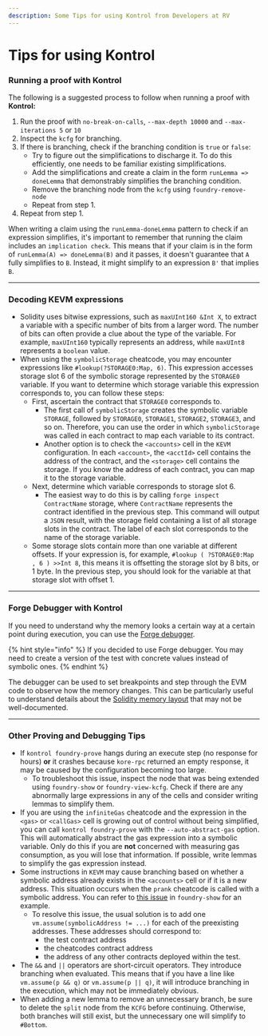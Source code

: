 ```yaml
---
description: Some Tips for using Kontrol from Developers at RV
---
```


# Tips for using Kontrol

### Running a proof with Kontrol

The following is a suggested process to follow when running a proof with **Kontrol:**

1. Run the proof with `no-break-on-calls`, `--max-depth 10000` and `--max-iterations 5` or `10`
2. Inspect the `kcfg` for branching.
3. If there is branching, check if the branching condition is `true` or `false`:
   * Try to figure out the simplifications to discharge it. To do this efficiently, one needs to be familiar existing simplifications.
   * Add the simplifications and create a claim in the form `runLemma => doneLemma` that demonstrably simplifies the branching condition.
   * Remove the branching node from the `kcfg` using `foundry-remove-node`
   * Repeat from step 1.
4. Repeat from step 1.

When writing a claim using the `runLemma-doneLemma` pattern to check if an expression simplifies, it's important to remember that running the claim includes an `implication check`. This means that if your claim is in the form of `runLemma(A) => doneLemma(B)` and it passes, it doesn't guarantee that `A` fully simplifies to `B`. Instead, it might simplify to an expression `B'` that implies `B`.

***

### Decoding KEVM expressions

* Solidity uses bitwise expressions, such as `maxUInt160 &Int X`, to extract a variable with a specific number of bits from a larger word. The number of bits can often provide a clue about the type of the variable. For example, `maxUInt160` typically represents an address, while `maxUInt8` represents a `boolean` value.
* When using the `symbolicStorage` cheatcode, you may encounter expressions like `#lookup(?STORAGE0:Map, 6)`. This expression accesses storage slot 6 of the symbolic storage represented by the `STORAGE0` variable. If you want to determine which storage variable this expression corresponds to, you can follow these steps:&#x20;
  * First, ascertain the contract that `STORAGE0` corresponds to.
    * The first call of `symbolicStorage` creates the symbolic variable `STORAGE`, followed by `STORAGE0`, `STORAGE1`, `STORAGE2`, `STORAGE3`, and so on. Therefore, you can use the order in which `symbolicStorage` was called in each contract to map each variable to its contract.
    * Another option is to check the `<accounts>` cell in the `KEVM` configuration. In each `<account>`, the `<acctId>` cell contains the address of the contract, and the `<storage>` cell contains the storage. If you know the address of each contract, you can map it to the storage variable.
  * Next, determine which variable corresponds to storage slot 6.
    * The easiest way to do this is by calling `forge inspect ContractName` storage, where `ContractName` represents the contract identified in the previous step. This command will output a `JSON` result, with the storage field containing a list of all storage slots in the contract. The label of each slot corresponds to the name of the storage variable.
  * Some storage slots contain more than one variable at different offsets. If your expression is, for example, `#lookup ( ?STORAGE0:Map , 6 ) >>Int 8`, this means it is offsetting the storage slot by 8 bits, or 1 byte. In the previous step, you should look for the variable at that storage slot with offset 1.

***

### Forge Debugger with Kontrol

If you need to understand why the memory looks a certain way at a certain point during execution, you can use the [Forge debugger](https://book.getfoundry.sh/forge/debugger).&#x20;

{% hint style="info" %}
If you decided to use Forge debugger. You may need to create a version of the test with concrete values instead of symbolic ones.
{% endhint %}

The debugger can be used to set breakpoints and step through the EVM code to observe how the memory changes. This can be particularly useful to understand details about the [Solidity memory layout](https://docs.soliditylang.org/en/latest/internals/layout\_in\_memory.html) that may not be well-documented.

***

### Other Proving and Debugging Tips

* If `kontrol foundry-prove` hangs during an execute step (no response for hours) **or** it crashes because `kore-rpc` returned an empty response, it may be caused by the configuration becoming too large.&#x20;
  * To troubleshoot this issue, inspect the node that was being extended using `foundry-show` or `foundry-view-kcfg`. Check if there are any abnormally large expressions in any of the cells and consider writing lemmas to simplify them.
* If you are using the `infiniteGas` cheatcode and the expression in the `<gas>` or `<callGas>` cell is growing out of control without being simplified, you can call `kontrol foundry-prove` with the `--auto-abstract-gas` option. This will automatically abstract the gas expression into a symbolic variable. Only do this if you are **not** concerned with measuring gas consumption, as you will lose that information. If possible, write lemmas to simplify the gas expression instead.
* Some instructions in `KEVM` may cause branching based on whether a symbolic address already exists in the `<accounts>` cell or if it is a new address. This situation occurs when the `prank` cheatcode is called with a symbolic address. You can refer to [this issue](https://github.com/runtimeverification/evm-semantics/issues/1752#issuecomment-1601611907) in `foundry-show` for an example.
  * To resolve this issue, the usual solution is to add one `vm.assume(symbolicAddress != ...)` for each of the preexisting addresses. These addresses should correspond to:
    * the test contract address
    * the cheatcodes contract address
    * the address of any other contracts deployed within the test.
* The `&&` and `||` operators are short-circuit operators. They introduce branching when evaluated. This means that if you have a line like `vm.assume(p && q)` or `vm.assume(p || q)`, it will introduce branching in the execution, which may not be immediately obvious.
* When adding a new lemma to remove an unnecessary branch, be sure to delete the `split` node from the `KCFG` before continuing. Otherwise, both branches will still exist, but the unnecessary one will simplify to `#Bottom`.
